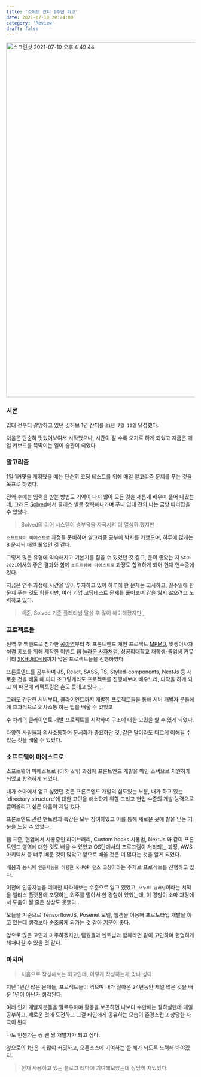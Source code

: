 ```yaml
---
title: '깃허브 잔디 1주년 회고'
date: 2021-07-10 20:24:00
category: 'Review'
draft: false
---
```


<img width="947" alt="스크린샷 2021-07-10 오후 4 49 44" src="https://user-images.githubusercontent.com/26461307/125156273-99201b80-e19f-11eb-985d-0c26dd46e581.png">


### 서론

입대 전부터 갈망하고 있던 깃허브 1년 잔디를 `21년 7월 10일` 달성했다. 

처음은 단순히 멋있어보여서 시작했으나, 시간이 갈 수록 오기로 하게 되었고 지금은 매일 키보드를 뚝딱이는 일이 습관이 되었다.

### 알고리즘

1일 1커밋을 계획했을 때는 단순히 코딩 테스트를 위해 매일 알고리즘 문제를 푸는 것을 목표로 하였다.

전역 후에는 입력을 받는 방법도 기억이 나지 않아 모든 것을 새롭게 배우며 풀어 나갔는데, 그래도 [Solved](https://solved.ac/)에서 클래스 별로 정복해나가며 푸니 입대 전의 나는 금방 따라잡을 수 있었다.
> Solved의 티어 시스템이 승부욕을 자극시켜 더 열심히 했지만

`소프트웨어 마에스트로` 과정을 준비하며 알고리즘 공부에 박차를 가했으며, 하루에 많게는 8 문제씩 매일 풀었던 것 같다.

그렇게 많은 유형에 익숙해지고 기본기를 잡을 수 있었던 것 같고, 운이 좋았는 지 `SCOF 2021`에서의 좋은 결과와 함께 `소프트웨어 마에스트로` 과정도 합격하게 되어 현재 연수중에 있다.

지금은 연수 과정에 시간을 많이 투자하고 있어 하루에 한 문제는 고사하고, 일주일에 한 문제 푸는 것도 힘들지만, 여러 기업 코딩테스트 문제를 풀어보며 감을 잃지 않으려고 노력하고 있다.

> 백준, Solved 기준 플래티넘 달성 후 많이 해이해졌지만 ,,


### 프로젝트들

전역 후 백엔드로 참가한 [공아역](https://github.com/hyesungoh/dino_history)부터 첫 프론트엔드 개인 프로젝트 [MPMD](https://github.com/hyesungoh/MPMD), 멋쟁이사자처럼 홍보를 위해 제작한 이벤트 웹 [놀라운 사자처럼](https://github.com/hyesungoh/Like_Amazing_Lion), 성공회대학교 재학생-졸업생 커뮤니티 [SKHUED-IN](https://github.com/hyesungoh/skhuedIn)까지 많은 프로젝트들을 진행하였다.

프론트엔드를 공부하며 JS, React, SASS, TS, Styled-components, NextJs 등 새로운 것을 배울 때 마다 조그맣게라도 프로젝트를 진행해보며 배우느라, 다작을 하게 되고 이 때문에 리팩토링은 손도 못대고 있다 ,,,

그래도 간단한 서버부터, 클라이언트까지 개발한 프로젝트들을 통해 서버 개발자 분들에게 효과적으로 의사소통 하는 법을 배울 수 있었고

수 차례의 클라이언트 개발 프로젝트를 시작하며 구조에 대한 고민을 할 수 있게 되었다.

다양한 사람들과 의사소통하며 문서화가 중요하단 것, 같은 말이라도 다르게 이해될 수 있는 것을 배울 수 있었다.

### 소프트웨어 마에스트로

소프트웨어 마에스트로 (이하 `소마`) 과정에 프론트엔드 개발을 메인 스택으로 지원하게 되었고 합격하게 되었다.

내가 소마에서 얻고 싶었던 것은 프론트엔드 개발의 심도있는 부분, 내가 하고 있는 'directory structure'에 대한 고민을 해소하기 위함 그리고 현업 수준의 개발 능력으로 끌어올리고 싶은 마음이 제일 컸다.

프론트엔드 관련 멘토링과 특강은 모두 참여하였고 이를 통해 새로운 곳에 발을 딛는 기분을 느낄 수 있었다.

웹 표준, 현업에서 사용중인 라이브러리, Custom hooks 사용법, NextJs 와 같이 프론트엔드 영역에 대한 것도 배울 수 있었고 OS단에서의 프로그램이 처리되는 과정, AWS 아키텍처 등 너무 배운 것이 많았고 앞으로 배울 것은 더 많다는 것을 알게 되었다.

배움과 동시에 `인공지능을 이용한 K-POP 댄스 코칭`이라는 주제로 프로젝트를 진행하고 있다.

이전에 인공지능을 예제만 따라해보는 수준으로 알고 있었고, `모두의 딥러닝`이라는 서적을 엘리스 플랫폼에 포팅하는 외주를 맡아서 한 경험이 있었는데, 이 경험이 소마 과정에서 도움이 될 줄은 상상도 못했다 ..

오늘을 기준으로 TensorflowJS, Posenet 모델, 웹캠을 이용해 프로토타입 개발을 하고 있는데 생각보다 순조롭게 되가는 것 같아 기분이 좋다.

앞으로 많은 고민과 마주하겠지만, 팀원들과 멘토님과 함께라면 같이 고민하며 현명하게 헤쳐나갈 수 있을 것 같다.

### 마치며

> 처음으로 작성해보는 회고인데, 이렇게 작성하는게 맞나 싶다.

지난 1년간 많은 문제들, 프로젝트들이 겪으며 내가 살아온 24년동안 제일 많은 것을 배운 1년이 아닌가 생각된다.

여러 인기 개발자분들을 팔로우하며 활동을 보곤하면 나보다 수만배는 잘하실텐데 매일 공부하고, 새로운 것에 도전하고 그걸 타인에게 공유하는 모습이 존경스럽고 상당한 자극이 된다.

나도 언젠가는 짱 쎈 짱 개발자가 되고 싶다.

앞으로의 1년은 더 많이 커밋하고, 오픈소스에 기여하는 한 해가 되도록 노력해 봐야겠다.

> 현재 사용하고 있는 블로그 테마에 기여해보았는데 상당히 재밌었다.


